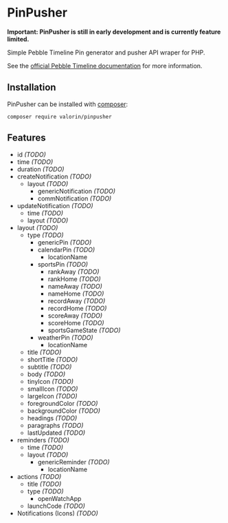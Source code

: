 # PinPusher

**Important: PinPusher is still in early development and is currently feature limited.**

Simple Pebble Timeline Pin generator and pusher API wraper for PHP.

See the [official Pebble Timeline documentation](http://developer.getpebble.com/guides/timeline/) for more information.

## Installation

PinPusher can be installed with [composer](https://getcomposer.org/):

```
composer require valorin/pinpusher
```

## Features

- id *(TODO)*
- time *(TODO)*
- duration *(TODO)*
- createNotification *(TODO)*
    - layout *(TODO)*
        - genericNotification *(TODO)*
        - commNotification *(TODO)*
- updateNotification *(TODO)*
    - time *(TODO)*
    - layout *(TODO)*
- layout *(TODO)*
    - type *(TODO)*
        - genericPin *(TODO)*
        - calendarPin *(TODO)*
            - locationName
        - sportsPin *(TODO)*
            - rankAway *(TODO)*
            - rankHome *(TODO)*
            - nameAway *(TODO)*
            - nameHome *(TODO)*
            - recordAway *(TODO)*
            - recordHome *(TODO)*
            - scoreAway *(TODO)*
            - scoreHome *(TODO)*
            - sportsGameState *(TODO)*
        - weatherPin *(TODO)*
            - locationName
    - title *(TODO)*
    - shortTitle *(TODO)*
    - subtitle *(TODO)*
    - body *(TODO)*
    - tinyIcon *(TODO)*
    - smallIcon *(TODO)*
    - largeIcon *(TODO)*
    - foregroundColor *(TODO)*
    - backgroundColor *(TODO)*
    - headings *(TODO)*
    - paragraphs *(TODO)*
    - lastUpdated *(TODO)*
- reminders *(TODO)*
    - time *(TODO)*
    - layout *(TODO)*
        - genericReminder *(TODO)*
            - locationName
- actions *(TODO)*
    - title *(TODO)*
    - type *(TODO)*
        - openWatchApp
    - launchCode *(TODO)*
- Notifications (Icons) *(TODO)*
